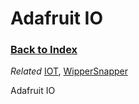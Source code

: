 
# Adafruit IO

### [Back to Index](index.md)

*Related* [IOT](iot.md), [WipperSnapper](wippersnapper.md)

Adafruit IO


